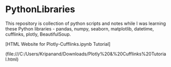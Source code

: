 # PythonLibraries
This repository is collection of python scripts and notes while I was learning these Python libraries - pandas, numpy, seaborn, matplotlib, datetime, cufflinks, plotly, BeautifulSoup.


[HTML Website for Plotly-Cufflinks.ipynb Tutorial] 



(file:///C:/Users/Kripanand/Downloads/Plotly%20&%20Cufflinks%20Tutorial.html)

